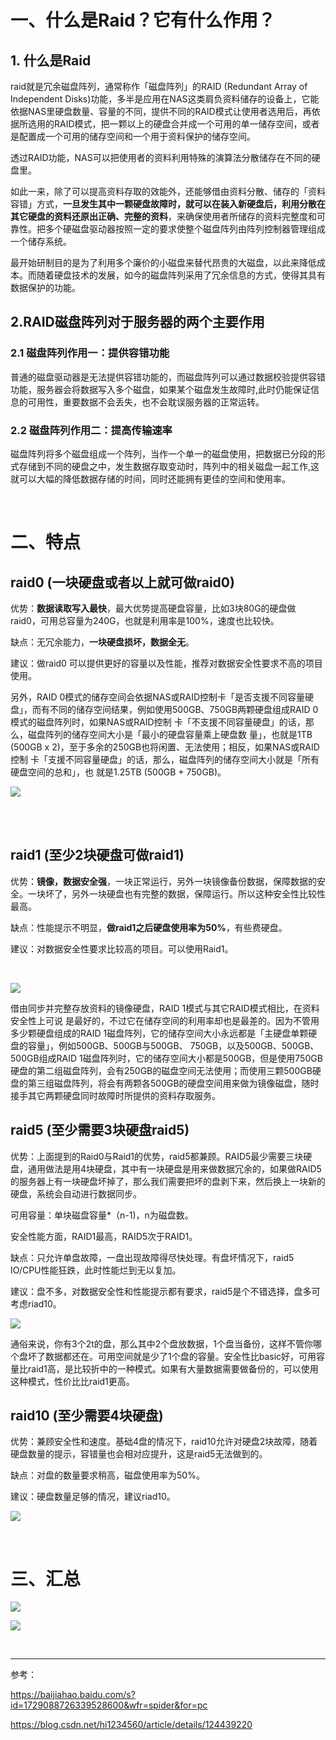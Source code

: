 # 一、什么是Raid？它有什么作用？

## 1. 什么是Raid

raid就是冗余磁盘阵列，通常称作「磁盘阵列」的RAID (Redundant Array of Independent Disks)功能，多半是应用在NAS这类肩负资料储存的设备上，它能依据NAS里硬盘数量、容量的不同，提供不同的RAID模式让使用者选用后，再依据所选用的RAID模式，把一颗以上的硬盘合并成一个可用的单一储存空间，或者是配置成一个可用的储存空间和一个用于资料保护的储存空间。

透过RAID功能，NAS可以把使用者的资料利用特殊的演算法分散储存在不同的硬盘里。

如此一来，除了可以提高资料存取的效能外，还能够借由资料分散、储存的「资料容错」方式，**一旦发生其中一颗硬盘故障时，就可以在装入新硬盘后，利用分散在其它硬盘的资料还原出正确、完整的资料**，来确保使用者所储存的资料完整度和可靠性。把多个硬磁盘驱动器按照一定的要求使整个磁盘阵列由阵列控制器管理组成一个储存系统。

最开始研制目的是为了利用多个廉价的小磁盘来替代昂贵的大磁盘，以此来降低成本。而随着硬盘技术的发展，如今的磁盘阵列采用了冗余信息的方式，使得其具有数据保护的功能。

## 2.RAID磁盘阵列对于服务器的两个主要作用

### 2.1 磁盘阵列作用一：提供容错功能

普通的磁盘驱动器是无法提供容错功能的，而磁盘阵列可以通过数据校验提供容错功能，服务器会将数据写入多个磁盘，如果某个磁盘发生故障时,此时仍能保证信息的可用性，重要数据不会丢失，也不会耽误服务器的正常运转。

### 2.2 磁盘阵列作用二：提高传输速率

磁盘阵列将多个磁盘组成一个阵列，当作一个单一的磁盘使用，把数据已分段的形式存储到不同的硬盘之中，发生数据存取变动时，阵列中的相关磁盘一起工作,这就可以大幅的降低数据存储的时间，同时还能拥有更佳的空间和使用率。

<br/>

# 二、特点

## raid0 (一块硬盘或者以上就可做raid0)

优势：**数据读取写入最快**，最大优势提高硬盘容量，比如3块80G的硬盘做raid0，可用总容量为240G，也就是利用率是100%，速度也比较快。

缺点：无冗余能力，**一块硬盘损坏，数据全无**。

建议：做raid0 可以提供更好的容量以及性能，推荐对数据安全性要求不高的项目使用。

另外，RAID 0模式的储存空间会依据NAS或RAID控制卡「是否支援不同容量硬盘」，而有不同的储存空间结果，例如使用500GB、750GB两颗硬盘组成RAID 0模式的磁盘阵列时，如果NAS或RAID控制 卡「不支援不同容量硬盘」的话，那么，磁盘阵列的储存空间大小是「最小的硬盘容量乘上硬盘数 量」，也就是1TB (500GB x 2)，至于多余的250GB也将闲置、无法使用；相反，如果NAS或RAID控制 卡「支援不同容量硬盘」的话，那么，磁盘阵列的储存空间大小就是「所有硬盘空间的总和」，也 就是1.25TB (500GB + 750GB)。

![](https://img-blog.csdnimg.cn/20181224085656199.png)

<br/>

<br/>

## raid1 (至少2块硬盘可做raid1)

优势：**镜像，数据安全强**，一块正常运行，另外一块镜像备份数据，保障数据的安全。一块坏了，另外一块硬盘也有完整的数据，保障运行。所以这种安全性比较性最高。

缺点：性能提示不明显，**做raid1之后硬盘使用率为50%**，有些费硬盘。

建议：对数据安全性要求比较高的项目。可以使用Raid1。

<br/>

![](https://img-blog.csdnimg.cn/20181224085656202.jpeg)

借由同步并完整存放资料的镜像硬盘，RAID 1模式与其它RAID模式相比，在资料安全性上可说 是最好的，不过它在储存空间的利用率却也是最差的。因为不管用多少颗硬盘组成的RAID 1磁盘阵列，它的储存空间大小永远都是「主硬盘单颗硬盘的容量」，例如500GB、500GB与500GB、 750GB，以及500GB、500GB、500GB组成RAID 1磁盘阵列时，它的储存空间大小都是500GB，但是使用750GB硬盘的第二组磁盘阵列，会有250GB的磁盘空间无法使用；而使用三颗500GB硬盘的第三组磁盘阵列，将会有两颗各500GB的硬盘空间用来做为镜像磁盘，随时接手其它两颗硬盘同时故障时所提供的资料存取服务。

## raid5 (至少需要3块硬盘raid5)

优势：上面提到的Raid0与Raid1的优势，raid5都兼顾。RAID5最少需要三块硬盘，通用做法是用4块硬盘，其中有一块硬盘是用来做数据冗余的，如果做RAID5的服务器上有一块硬盘坏掉了，那么我们需要把坏的盘剥下来，然后换上一块新的硬盘，系统会自动进行数据同步。

可用容量：单块磁盘容量*（n-1)，n为磁盘数。

安全性能方面，RAID1最高，RAID5次于RAID1。

缺点：只允许单盘故障，一盘出现故障得尽快处理。有盘坏情况下，raid5 IO/CPU性能狂跌，此时性能烂到无以复加。

建议：盘不多，对数据安全性和性能提示都有要求，raid5是个不错选择，盘多可考虑riad10。

![](https://img-blog.csdnimg.cn/20181224085656240.gif)

通俗来说，你有3个2t的盘，那么其中2个盘放数据，1个盘当备份，这样不管你哪个盘坏了数据都还在。可用空间就是少了1个盘的容量。安全性比basic好，可用容量比raid1高，是比较折中的一种模式。如果有大量数据需要做备份的，可以使用这种模式，性价比比raid1更高。

## raid10 (至少需要4块硬盘)

优势：兼顾安全性和速度。基础4盘的情况下，raid10允许对硬盘2块故障，随着硬盘数量的提示，容错量也会相对应提升，这是raid5无法做到的。

缺点：对盘的数量要求稍高，磁盘使用率为50%。

建议：硬盘数量足够的情况，建议riad10。

![](https://pics0.baidu.com/feed/d1160924ab18972b5364de94a8715b839f510a5c.jpeg?token=bde8b2a1ab28084c696d542f7fb3030f)

<br/>

# 三、汇总

![](https://image.dandelioncloud.cn/images/20220415/12f64f5f3ec649f8836a4ba65b8e0940.png)

![](https://pics1.baidu.com/feed/cefc1e178a82b9014926615e3a31897d3812ef1e.jpeg?token=ce08df129008b5dd5a8d113666a56223)

<br/>

---

参考：

https://baijiahao.baidu.com/s?id=1729088726339528600&wfr=spider&for=pc

https://blog.csdn.net/hi1234560/article/details/124439220
